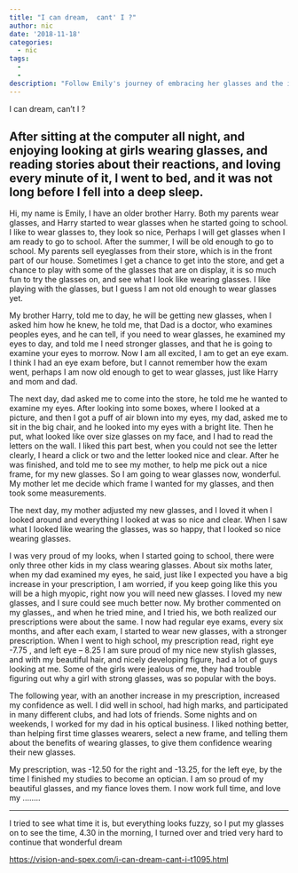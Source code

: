 ```yaml
---
title: "I can dream,  cant' I ?"
author: nic
date: '2018-11-18'
categories:
  - nic
tags:
  - 
  - 
description: "Follow Emily's journey of embracing her glasses and the impact they have on her life."
---
```

I can dream, can’t I ?


After sitting at the computer all night, and enjoying looking at girls wearing glasses, and reading stories about their reactions, and loving every minute of it, I went to bed, and it was not long before I fell into a deep sleep.
---------------------------------------




Hi, my name is Emily, I have an older brother Harry.
Both my parents wear glasses, and Harry started to wear glasses when he started going to school.
I like to wear glasses to, they look so nice, Perhaps I will get glasses when I am ready to go to school.
After the summer, I will be old enough to go to school.
My parents sell eyeglasses from their store, which is in the front part of our house.
Sometimes I get a chance to get into the store, and get a chance to play with some of the glasses 
that are on display, it is so much fun to try the glasses on, and see what I look like wearing glasses.
I like playing with the glasses, but I guess I am not old enough to wear glasses yet.


My brother Harry, told me to day, he will be getting new glasses, when I asked him how he knew, he told me, that Dad is a doctor, who examines peoples eyes, and he can tell, if you need to wear glasses, he examined my eyes to day, and told me I need stronger glasses, and that he is going to examine your eyes to morrow.
Now I am all excited, I am to get an eye exam.
I think I had an eye exam before, but I cannot remember how the exam went, perhaps I am now old enough to get to wear glasses, just like Harry and mom and dad.


The next day, dad asked me to come into the store, he told me he wanted to examine my eyes.
After looking into some boxes, where I looked at a picture, and then I got a puff of air blown into my eyes, my dad, asked me to sit in the big chair, and he looked into my eyes with a bright lite.
Then he put, what looked like over size glasses on my face, and I had to read the letters on the wall.
I liked this part best, when you could not see the letter clearly, I heard a click or two and the letter looked nice and clear.
After he was finished, and told me to see my mother, to help me pick out a nice frame, for my new glasses.
So I am going to wear glasses now, wonderful.
My mother let me decide which frame I wanted for my glasses, and then took some measurements.


The next day, my mother adjusted my new glasses, and I loved it when I looked around and everything I looked at was so nice and clear.
When I saw what I looked like wearing the glasses, was so happy, that I looked so nice wearing glasses.


I was very proud of my looks, when I started going to school, there were only three other kids in my class wearing glasses.
About six moths later, when my dad examined my eyes, he said, just like I expected you have a big 
increase in your prescription, I am worried, if you keep going like this you will be a high myopic,
right now you will need new glasses.
I loved my new glasses, and I sure could see much better now.
My brother commented on my glasses,, and when he tried mine, and I tried his, we both realized 
our prescriptions were about the same.
I now had regular eye exams, every six months, and after each exam, I started to wear new glasses, with a stronger prescription.
When I went to high school, my prescription read, right eye -7.75 , and left eye – 8.25
I am sure proud of my nice new stylish glasses, and with my beautiful hair, and nicely developing figure, had a lot of guys looking at me.
Some of the girls were jealous of me, they had trouble figuring out why a girl with strong glasses, was so popular with the boys.


The following year, with an another increase in my prescription, increased my confidence as well.
I did well in school, had high marks, and participated in many different clubs, and had lots of friends.
Some nights and on weekends, I worked for my dad in his optical business.
I liked nothing better, than helping first time glasses wearers, select a new frame, and telling them 
about the benefits of wearing glasses, to give them confidence wearing their new glasses.


My prescription, was -12.50 for the right and -13.25, for the left eye, by the time I finished my studies to become an optician.
I am so proud of my beautiful glasses, and my fiance loves them.
I now work full time, and love my ........


----------------


I tried to see what time it is, but everything looks fuzzy, so I put my glasses on to see the time, 4.30 in the morning, I turned over and tried very hard to continue that wonderful dream

https://vision-and-spex.com/i-can-dream-cant-i-t1095.html